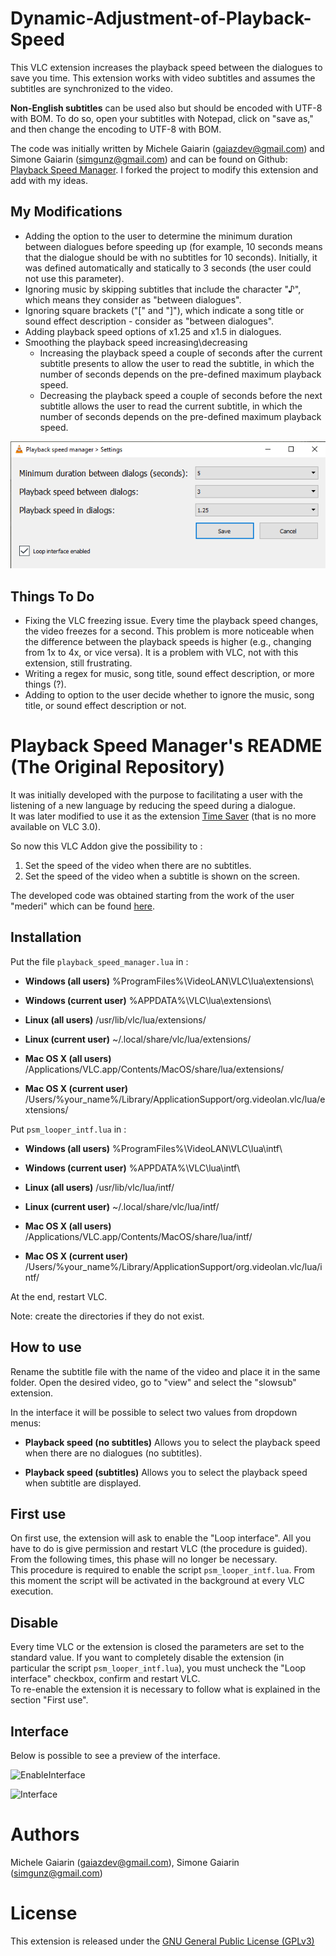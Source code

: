 # Dynamic-Adjustment-of-Playback-Speed

This VLC extension increases the playback speed between the dialogues to save you time.
This extension works with video subtitles and assumes the subtitles are synchronized to the video.

**Non-English subtitles** can be used also but should be encoded with UTF-8 with BOM.
To do so, open your subtitles with Notepad, click on "save as," and then change the encoding to UTF-8 with BOM.

The code was initially written by Michele Gaiarin  ([gaiazdev@gmail.com](gaiazdev@gmail.com)) and Simone Gaiarin ([simgunz@gmail.com](simgunz@gmail.com)) and can be found on Github: 
[Playback Speed Manager](https://github.com/ilgaiaz/playback-speed-manager).
I forked the project to modify this extension and add with my ideas.

## My Modifications
* Adding the option to the user to determine the minimum duration between dialogues before speeding up (for example, 10 seconds means that the dialogue should be with no subtitles for 10 seconds). Initially, it was defined automatically and statically to 3 seconds (the user could not use this parameter).
* Ignoring music by skipping subtitles that include the character "♪", which means they consider as "between dialogues".
* Ignoring square brackets ("[" and "]"), which indicate a song title or sound effect description - consider as "between dialogues".
* Adding playback speed options of x1.25 and x1.5 in dialogues.
* Smoothing the playback speed increasing\decreasing
  - Increasing the playback speed a couple of seconds after the current subtitle presents to allow the user to read the subtitle, in which the number of seconds depends on the pre-defined maximum playback speed.
  - Decreasing the playback speed a couple of seconds before the next subtitle allows the user to read the current subtitle, in which the number of seconds depends on the pre-defined maximum playback speed.

![modifications](img/modifications.png)

## Things To Do
* Fixing the VLC freezing issue. Every time the playback speed changes, the video freezes for a second. This problem is more noticeable when the difference between the playback speeds is higher (e.g., changing from 1x to 4x, or vice versa). It is a problem with VLC, not with this extension, still frustrating.
* Writing a regex for music, song title, sound effect description, or more things (?).
* Adding to option to the user decide whether to ignore the music, song title, or sound effect description or not.

# Playback Speed Manager's README (The Original Repository)

It was initially developed with the purpose to facilitating a user with the listening of a new language by reducing the speed during a dialogue.  
It was later modified to use it as the extension [Time Saver](https://addons.videolan.org/content/show.php?content=169314) (that is no more available on VLC 3.0).

So now this VLC Addon give the possibility to :

1. Set the speed of the video when there are no subtitles.
2. Set the speed of the video when a subtitle is shown on the screen.

The developed code was obtained starting from the work of the user "mederi" which can be found [here](https://addons.videolan.org/p/1154032/).

## Installation
Put the file `playback_speed_manager.lua` in :  

- **Windows (all users)**
%ProgramFiles%\VideoLAN\VLC\lua\extensions\

- **Windows (current user)**
%APPDATA%\VLC\lua\extensions\

- **Linux (all users)**
/usr/lib/vlc/lua/extensions/

- **Linux (current user)**
~/.local/share/vlc/lua/extensions/

- **Mac OS X (all users)**
/Applications/VLC.app/Contents/MacOS/share/lua/extensions/

- **Mac OS X (current user)**
/Users/%your_name%/Library/ApplicationSupport/org.videolan.vlc/lua/extensions/



Put `psm_looper_intf.lua` in :  

- **Windows (all users)**
%ProgramFiles%\VideoLAN\VLC\lua\intf\

- **Windows (current user)**
%APPDATA%\VLC\lua\intf\

- **Linux (all users)**
/usr/lib/vlc/lua/intf/

- **Linux (current user)**
~/.local/share/vlc/lua/intf/

- **Mac OS X (all users)**
/Applications/VLC.app/Contents/MacOS/share/lua/intf/

- **Mac OS X (current user)**
/Users/%your_name%/Library/ApplicationSupport/org.videolan.vlc/lua/intf/

At the end, restart VLC.

Note: create the directories if they do not exist.

## How to use
Rename the subtitle file with the name of the video and place it in the same folder.
Open the desired video, go to "view" and select the "slowsub" extension.

In the interface it will be possible to select two values ​​from dropdown menus:

- **Playback speed (no subtitles)**
Allows you to select the playback speed when there are no dialogues (no subtitles).

- **Playback speed (subtitles)**
Allows you to select the playback speed when subtitle are displayed.

## First use
On first use, the extension will ask to enable the "Loop interface". 
All you have to do is give permission and restart VLC (the procedure is guided). From the following times, this phase will no longer be necessary.  
This procedure is required to enable the script `psm_looper_intf.lua`. From this moment the script will be activated in the background at every VLC execution.

## Disable
Every time VLC or the extension is closed the parameters are set to the standard value. If you want to completely disable the extension (in particular the script `psm_looper_intf.lua`), you must uncheck the "Loop interface" checkbox, confirm and restart VLC.  
To re-enable the extension it is necessary to follow what is explained in the section "First use".

## Interface
Below is possible to see a preview of the interface.

![EnableInterface](img/enable_int.png)

![Interface](img/interface.png)

# Authors
Michele Gaiarin  ([gaiazdev@gmail.com](gaiazdev@gmail.com)), Simone Gaiarin ([simgunz@gmail.com](simgunz@gmail.com))

# License
This extension is released under the [GNU General Public License (GPLv3)](https://www.gnu.org/licenses/gpl-3.0.html)
